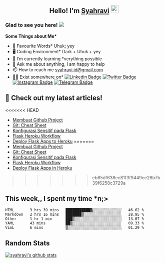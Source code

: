 <h2 align="center">Hello! I'm <a href="https://syahravi.github.io" target="_blank">Syahravi</a> <img src="https://media.giphy.com/media/hvRJCLFzcasrR4ia7z/giphy.gif" width="25px"></h2>

### Glad to see you here! ![](https://visitor-badge.glitch.me/badge?page_id=syahravi.syahravi)

<b> Some Things about Me*</b>
- 💬 Favourite Words\* Uhuk; yey
- 🖥️ Coding Environment\* Dark + Uhuk + yey
- 🌱 I’m currently learning \*verything possible
- 👀 Ask me about anything, I am happy to help
- 📫 How to reach me syahravi.id@gmail.com
- 👨‍💻 Exist somewhere on\* 
[![Linkedin Badge](https://img.shields.io/badge/-LinkedIn-0e76a8?style=flat-square&logo=Linkedin&logoColor=white)](https://linkedin.com/in/syahravi/)
[![Twitter Badge](https://img.shields.io/badge/-Twitter-00acee?style=flat-square&logo=Twitter&logoColor=white)](https://twitter.com/syahraavi/)
[![Instagram Badge](https://img.shields.io/badge/-Instagram-e4405f?style=flat-square&logo=Instagram&logoColor=white)](https://instagram.com/syahraavi)
[![Telegram Badge](https://img.shields.io/badge/-Telegram-0088cc?style=flat-square&logo=Telegram&logoColor=white)](https://t.me/syahravi)
## 📝 Check out my latest articles!
<!-- BLOG-POST-LIST:START -->
<<<<<<< HEAD
- [Membuat Github Project](https://syahravi.my.id/github-project/)
- [Git: Cheat Sheet](https://syahravi.my.id/git-cheat-sheet/)
- [Konfigurasi Sensitif pada Flask](https://syahravi.my.id/konfigurasi-sensitif-flask/)
- [Flask Heroku Workflow](https://syahravi.my.id/heroku-workflow/)
- [Deploy Flask Apps to Heroku](https://syahravi.my.id/deploy-flask-apps/)
=======
- [Membuat Github Project](/github-project/)
- [Git: Cheat Sheet](/git-cheat-sheet/)
- [Konfigurasi Sensitif pada Flask](/flask-konfigurasi-sensitif/)
- [Flask Heroku Workflow](/heroku-workflow/)
- [Deploy Flask Apps in Heroku](/deploy-flask-apps/)
>>>>>>> eb65df638ee81f3f9449ee26b7b39f6258c3729a
<!-- BLOG-POST-LIST:END -->

## This week,, I spent my time \*n;>
<!--START_SECTION:waka-->
```text
HTML       3 hrs 39 mins   ███████████▓░░░░░░░░░░░░░   46.62 % 
Markdown   2 hrs 16 mins   ███████▒░░░░░░░░░░░░░░░░░   28.95 % 
Other      1 hr 1 min      ███▒░░░░░░░░░░░░░░░░░░░░░   13.07 % 
YAML       43 mins         ██▒░░░░░░░░░░░░░░░░░░░░░░   09.33 % 
VimL       6 mins          ▒░░░░░░░░░░░░░░░░░░░░░░░░   01.29 % 
```
<!--END_SECTION:waka-->

## Random Stats
[![syahravi's github stats](https://github-readme-stats.vercel.app/api?username=syahravi&show_icons=true&theme=synthwave)](https://github.com/syahravi/)
